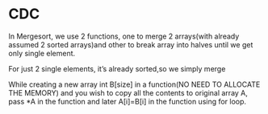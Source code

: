 # CDC
In Mergesort, we use 2 functions, one to merge 2 arrays(with already assumed 2 sorted arrays)and other to break array into halves until we get only single element.

For just 2 single elements, it’s already sorted,so we simply merge

While creating a new array int B[size] in a function(NO NEED TO ALLOCATE THE MEMORY)  and you wish to copy all the contents to original array A, pass *A in the function and later A[i]=B[i] in the function using for loop.

